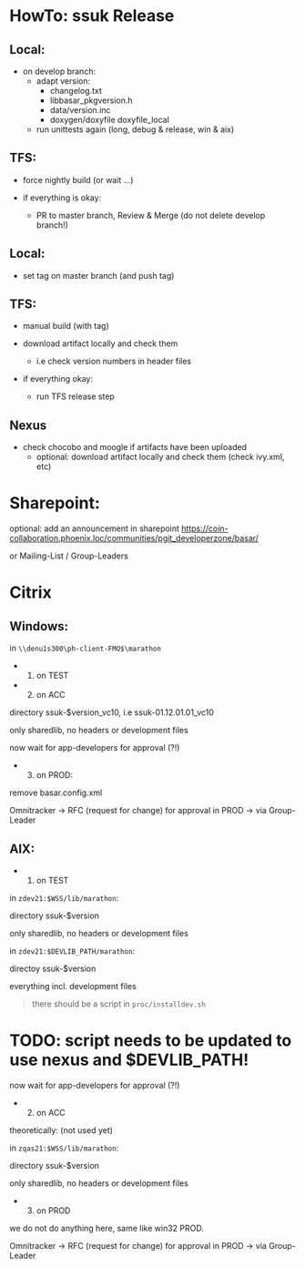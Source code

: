 # HowTo: ssuk Release

## Local:
- on develop branch:
    - adapt version:
	  - changelog.txt
	  - libbasar_pkgversion.h
	  - data/version.inc
	  - doxygen/doxyfile doxyfile_local
    - run unittests again (long, debug & release, win & aix)

## TFS:
- force nightly build (or wait ...)

- if everything is okay:
  - PR to master branch, Review & Merge (do not delete develop branch!)

## Local:
  - set tag on master branch (and push tag)
  
## TFS:
- manual build (with tag)
- download artifact locally and check them
  - i.e check version numbers in header files

- if everything okay:
  - run TFS release step
  
## Nexus
- check chocobo and moogle if artifacts have been uploaded
  - optional: download artifact locally and check them (check ivy.xml, etc)
  

# Sharepoint:

optional: add an announcement in sharepoint https://coin-collaboration.phoenix.loc/communities/pgit_developerzone/basar/

or Mailing-List / Group-Leaders

# Citrix

## Windows:

in `\\denu1s300\ph-client-FMO$\marathon`

- 1. on TEST
- 2. on ACC

directory ssuk-$version_vc10, i.e ssuk-01.12.01.01_vc10

only sharedlib, no headers or development files

now wait for app-developers for approval (?!)

- 3. on PROD:

remove basar.config.xml

Omnitracker -> RFC (request for change) for approval in PROD -> via Group-Leader

## AIX:

- 1. on TEST

in `zdev21:$WSS/lib/marathon`:

directory ssuk-$version

only sharedlib, no headers or development files

in `zdev21:$DEVLIB_PATH/marathon`:

directoy ssuk-$version

everything incl. development files

> there should be a script in `proc/installdev.sh`  
# TODO: script needs to be updated to use nexus and $DEVLIB_PATH!

now wait for app-developers for approval (?!)

- 2. on ACC

theoretically: (not used yet)

in `zqas21:$WSS/lib/marathon`:

directory ssuk-$version

only sharedlib, no headers or development files


- 3. on PROD

we do not do anything here, same like win32 PROD.

Omnitracker -> RFC (request for change) for approval in PROD -> via Group-Leader


